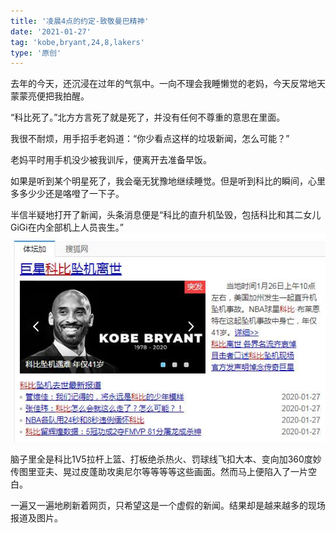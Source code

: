 ```yaml
---
title: '凌晨4点的约定-致敬曼巴精神'
date: '2021-01-27'
tag: 'kobe,bryant,24,8,lakers'
type: '原创'
---
```


去年的今天，还沉浸在过年的气氛中。一向不理会我睡懒觉的老妈，今天反常地天蒙蒙亮便把我拍醒。

“科比死了。”北方方言死了就是死了，并没有任何不尊重的意思在里面。

我很不耐烦，用手招手老妈道：“你少看点这样的垃圾新闻，怎么可能？”

老妈平时用手机没少被我训斥，便离开去准备早饭。

如果是听到某个明星死了，我会毫无犹豫地继续睡觉。但是听到科比的瞬间，心里多多少少还是咯噔了一下子。

半信半疑地打开了新闻，头条消息便是“科比的直升机坠毁，包括科比和其二女儿GiGi在内全部机上人员丧生。”
![](../../assets/images/appointment-at-4-oclock/kobe-death-news.jpg)

脑子里全是科比1V5拉杆上篮、打板绝杀热火、罚球线飞扣大本、变向加360度妙传图里亚夫、晃过皮蓬助攻奥尼尔等等等等这些画面。然而马上便陷入了一片空白。

一遍又一遍地刷新着网页，只希望这是一个虚假的新闻。结果却是越来越多的现场报道及图片。

